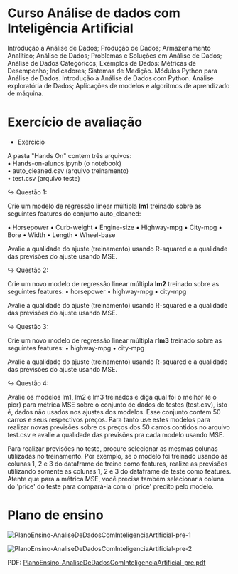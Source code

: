 # Curso Análise de dados com Inteligência Artificial

Introdução a Análise de Dados; Produção de Dados; Armazenamento Analítico; Análise de Dados;
Problemas e Soluções em Análise de Dados; Análise de Dados Categóricos; Exemplos de Dados:
Métricas de Desempenho; Indicadores; Sistemas de Medição. Módulos Python para Análise de Dados.
Introdução à Análise de Dados com Python. Análise exploratória de Dados; Aplicações de modelos e
algoritmos de aprendizado de máquina.

# Exercício de avaliação

* Exercício

A pasta "Hands On" contem três arquivos:<br>
• Hands-on-alunos.ipynb (o notebook)<br>
• auto_cleaned.csv (arquivo treinamento)<br>
• test.csv (arquivo teste)

↪ Questão 1:

Crie um modelo de regressão linear múltipla <b>lm1</b> treinado sobre as seguintes features do conjunto auto_cleaned:

• Horsepower
• Curb-weight
• Engine-size
• Highway-mpg
• City-mpg
• Bore
• Width
• Length
• Wheel-base

Avalie a qualidade do ajuste (treinamento) usando R-squared e a qualidade das previsões do ajuste usando MSE.

↪ Questão 2:

Crie um novo modelo de regressão linear múltipla <b>lm2</b> treinado sobre as seguintes features:
• horsepower
• highway-mpg
• city-mpg

Avalie a qualidade do ajuste (treinamento) usando R-squared e a qualidade das previsões do ajuste usando MSE.

↪ Questão 3:

Crie um novo modelo de regressão linear múltipla <b>rlm3</b> treinado sobre as seguintes features:
• highway-mpg
• city-mpg

Avalie a qualidade do ajuste (treinamento) usando R-squared e a qualidade das previsões do ajuste usando MSE.

↪ Questão 4:

Avalie os modelos lm1, lm2 e lm3 treinados e diga qual foi o melhor (e o pior) para métrica MSE sobre o conjunto de dados de testes (test.csv), isto é, dados não usados nos ajustes dos modelos. Esse conjunto contem 50 carros e seus respectivos preços. Para tanto use estes modelos para realizar novas previsões sobre os preços dos 50 carros contidos no arquivo test.csv e avalie a qualidade das previsões pra cada modelo usando MSE.

Para realizar previsões no teste, procure selecionar as mesmas colunas utilizadas no treinamento. Por exemplo, se o modelo foi treinado usando as colunas 1, 2 e 3 do dataframe de treino como features, realize as previsões utilizando somente as colunas 1, 2 e 3 do dataframe de teste como features. Atente que para a métrica MSE, você precisa também selecionar a coluna do 'price' do teste para compará-la com o 'price' predito pelo modelo.

# Plano de ensino

![PlanoEnsino-AnaliseDeDadosComInteligenciaArtificial-pre-1](https://user-images.githubusercontent.com/123272343/230292698-19a116c0-89a5-404a-ba4b-4209c92cb9c5.png)

![PlanoEnsino-AnaliseDeDadosComInteligenciaArtificial-pre-2](https://user-images.githubusercontent.com/123272343/230292711-c68eddf3-9643-4d87-8d19-87dacf7fba85.png)

PDF: [PlanoEnsino-AnaliseDeDadosComInteligenciaArtificial-pre.pdf](https://github.com/DayanFA/Nucleo-avancado-de-empreendedorismo-e-tecnologia-do-Acre/files/11167116/PlanoEnsino-AnaliseDeDadosComInteligenciaArtificial-pre.pdf)
